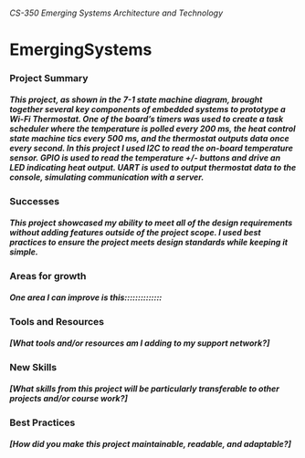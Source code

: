 ###### CS-350 Emerging Systems Architecture and Technology
# EmergingSystems

  
  
### Project Summary 
##### This project, as shown in the 7-1 state machine diagram, brought together several key components of embedded systems to prototype a Wi-Fi Thermostat. One of the board’s timers was used to create a task scheduler where the temperature is polled every 200 ms, the heat control state machine tics every 500 ms, and the thermostat outputs data once every second. In this project I used I2C to read the on-board temperature sensor. GPIO is used to read the temperature +/- buttons and drive an LED indicating heat output. UART is used to output thermostat data to the console, simulating communication with a server.
### Successes 
##### This project showcased my ability to meet all of the design requirements without adding features outside of the project scope. I used best practices to ensure the project meets design standards while keeping it simple.
### Areas for growth
##### One area I can improve is this::::::::::::::

### Tools and Resources
##### [What tools and/or resources am I adding to my support network?]
### New Skills
##### [What skills from this project will be particularly transferable to other projects and/or course work?]
### Best Practices
##### [How did you make this project maintainable, readable, and adaptable?]

